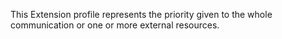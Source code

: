 This Extension profile represents the priority given to the whole communication or one or more external resources.